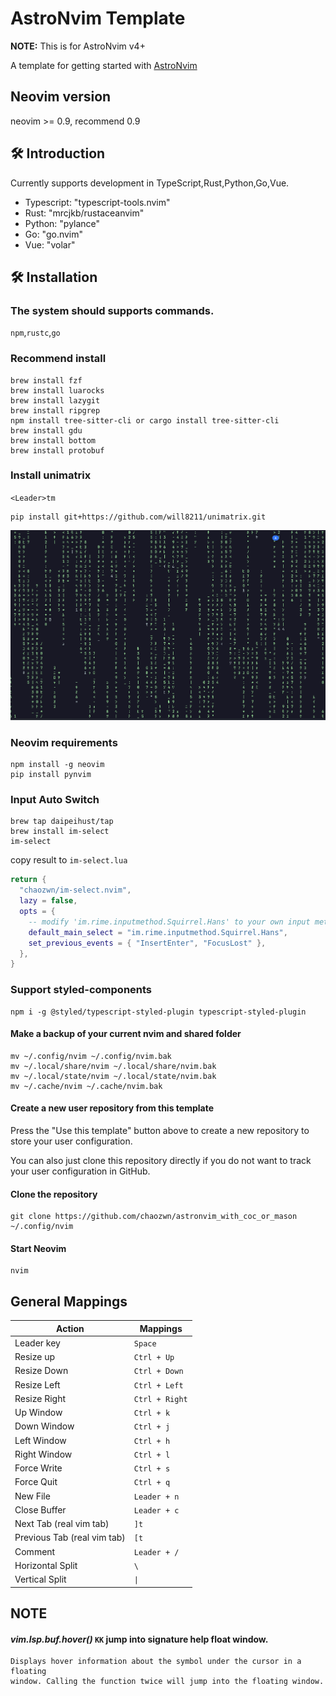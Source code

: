 # AstroNvim Template

**NOTE:** This is for AstroNvim v4+

A template for getting started with [AstroNvim](https://github.com/AstroNvim/AstroNvim)

## Neovim version
neovim >= 0.9, recommend 0.9

## 🛠️ Introduction

Currently supports development in TypeScript,Rust,Python,Go,Vue.

- Typescript: "typescript-tools.nvim"
- Rust: "mrcjkb/rustaceanvim"
- Python: "pylance"
- Go: "go.nvim"
- Vue: "volar"

## 🛠️ Installation

### The system should supports commands.

`npm`,`rustc`,`go`

### Recommend install

```shell
brew install fzf
brew install luarocks
brew install lazygit
brew install ripgrep
npm install tree-sitter-cli or cargo install tree-sitter-cli
brew install gdu
brew install bottom
brew install protobuf
```

### Install unimatrix
`<Leader>tm`
```shell
pip install git+https://github.com/will8211/unimatrix.git
```
![unimatrix](assets/unimatrix.png) 


### Neovim requirements

```
npm install -g neovim
pip install pynvim
```

### Input Auto Switch

```shell
brew tap daipeihust/tap
brew install im-select
im-select
```

copy result to `im-select.lua`

```lua
return {
  "chaozwn/im-select.nvim",
  lazy = false,
  opts = {
    -- modify 'im.rime.inputmethod.Squirrel.Hans' to your own input method
    default_main_select = "im.rime.inputmethod.Squirrel.Hans",
    set_previous_events = { "InsertEnter", "FocusLost" },
  },
}
```

### Support styled-components

```shell
npm i -g @styled/typescript-styled-plugin typescript-styled-plugin
```

#### Make a backup of your current nvim and shared folder

```shell
mv ~/.config/nvim ~/.config/nvim.bak
mv ~/.local/share/nvim ~/.local/share/nvim.bak
mv ~/.local/state/nvim ~/.local/state/nvim.bak
mv ~/.cache/nvim ~/.cache/nvim.bak
```

#### Create a new user repository from this template

Press the "Use this template" button above to create a new repository to store your user configuration.

You can also just clone this repository directly if you do not want to track your user configuration in GitHub.

#### Clone the repository

```shell
git clone https://github.com/chaozwn/astronvim_with_coc_or_mason ~/.config/nvim
```

#### Start Neovim

```shell
nvim
```

## General Mappings

| Action                      | Mappings            |
| --------------------------- | ------------------- |
| Leader key                  | `Space`             |
| Resize up                   | `Ctrl + Up`         |
| Resize Down                 | `Ctrl + Down`       |
| Resize Left                 | `Ctrl + Left`       |
| Resize Right                | `Ctrl + Right`      |
| Up Window                   | `Ctrl + k`          |
| Down Window                 | `Ctrl + j`          |
| Left Window                 | `Ctrl + h`          |
| Right Window                | `Ctrl + l`          |
| Force Write                 | `Ctrl + s`          |
| Force Quit                  | `Ctrl + q`          |
| New File                    | `Leader + n`        |
| Close Buffer                | `Leader + c`        |
| Next Tab (real vim tab)     | `]t`                |
| Previous Tab (real vim tab) | `[t`                |
| Comment                     | `Leader + /`        |
| Horizontal Split            | `\`                 |
| Vertical Split              | <code>&#124;</code> |

## NOTE

#### _vim.lsp.buf.hover()_ `KK` jump into signature help float window.

```
Displays hover information about the symbol under the cursor in a floating
window. Calling the function twice will jump into the floating window.
```
